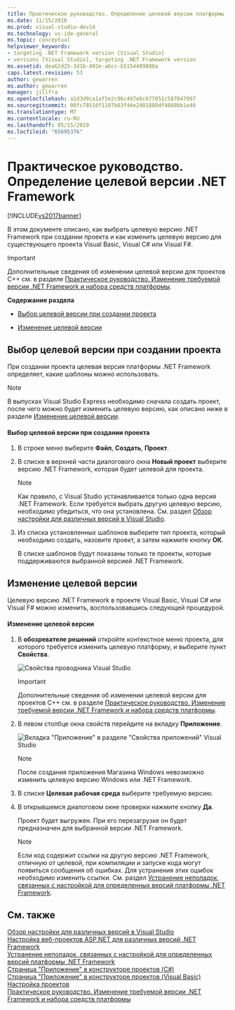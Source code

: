 ```yaml
---
title: Практическое руководство. Определение целевой версии платформы .NET Framework | Документация Майкрософт
ms.date: 11/15/2016
ms.prod: visual-studio-dev14
ms.technology: vs-ide-general
ms.topic: conceptual
helpviewer_keywords:
- targeting .NET Framework version [Visual Studio]
- versions [Visual Studio], targeting .NET Framework version
ms.assetid: dea62d25-3d1b-492e-a6cc-b5154489800a
caps.latest.revision: 53
author: gewarren
ms.author: gewarren
manager: jillfra
ms.openlocfilehash: a1d3d9ca1af5e2c96c497e6c677051c587047097
ms.sourcegitcommit: 08fc78516f1107b83f46e2401888df4868bb1e40
ms.translationtype: MT
ms.contentlocale: ru-RU
ms.lasthandoff: 05/15/2019
ms.locfileid: "65695376"
---
```

# <a name="how-to-target-a-version-of-the-net-framework"></a>Практическое руководство. Определение целевой версии .NET Framework
[!INCLUDE[vs2017banner](../includes/vs2017banner.md)]

В этом документе описано, как выбрать целевую версию .NET Framework при создании проекта и как изменить целевую версию для существующего проекта Visual Basic, Visual C# или Visual F#.  
  
> [!IMPORTANT]
> Дополнительные сведения об изменении целевой версии для проектов C++ см. в разделе [Практическое руководство. Изменение требуемой версии .NET Framework и набора средств платформы](https://msdn.microsoft.com/library/031b1d54-e6e1-4da7-9868-3e75a87d9ffe).  
  
 **Содержание раздела**  
  
- [Выбор целевой версии при создании проекта](../ide/how-to-target-a-version-of-the-dotnet-framework.md#bkmk_new)  
  
- [Изменение целевой версии](../ide/how-to-target-a-version-of-the-dotnet-framework.md#bkmk_existing)  
  
## <a name="bkmk_new"></a> Выбор целевой версии при создании проекта  
 При создании проекта целевая версия платформы .NET Framework определяет, какие шаблоны можно использовать.  
  
> [!NOTE]
> В выпусках Visual Studio Express необходимо сначала создать проект, после чего можно будет изменить целевую версию, как описано ниже в разделе [Изменение целевой версии](../ide/how-to-target-a-version-of-the-dotnet-framework.md#bkmk_existing).  
  
#### <a name="to-target-a-version-when-you-create-a-project"></a>Выбор целевой версии при создании проекта  
  
1. В строке меню выберите **Файл**, **Создать**, **Проект**.  
  
2. В списке в верхней части диалогового окна **Новый проект** выберите версию .NET Framework, которая будет целевой для проекта.  
  
    > [!NOTE]
    > Как правило, с Visual Studio устанавливается только одна версия .NET Framework. Если требуется выбрать другую целевую версию, необходимо убедиться, что она установлена. См. раздел [Обзор настройки для различных версий в Visual Studio](../ide/visual-studio-multi-targeting-overview.md).  
  
3. Из списка установленных шаблонов выберите тип проекта, который необходимо создать, назовите проект, а затем нажмите кнопку **ОК**.  
  
     В списке шаблонов будут показаны только те проекты, которые поддерживаются выбранной версией .NET Framework.  
  
## <a name="bkmk_existing"></a> Изменение целевой версии  
 Целевую версию .NET Framework в проекте Visual Basic, Visual C# или Visual F# можно изменить, воспользовавшись следующей процедурой.  
  
#### <a name="to-change-the-targeted-version"></a>Изменение целевой версии  
  
1. В **обозревателе решений** откройте контекстное меню проекта, для которого требуется изменить целевую платформу, и выберите пункт **Свойства**.  
  
     ![Свойства проводника Visual Studio](../ide/media/vs-slnexplorer-properties.png "vs_slnExplorer_Properties")  
  
    > [!IMPORTANT]
    > Дополнительные сведения об изменении целевой версии для проектов C++ см. в разделе [Практическое руководство. Изменение требуемой версии .NET Framework и набора средств платформы](https://msdn.microsoft.com/library/031b1d54-e6e1-4da7-9868-3e75a87d9ffe).  
  
2. В левом столбце окна свойств перейдите на вкладку **Приложение**.  
  
     ![Вкладка "Приложение" в разделе "Свойства приложений" Visual Studio](../ide/media/vs-slnexplorer-properties-applicationtab.png "vs_slnExplorer_Properties_ApplicationTab")  
  
    > [!NOTE]
    > После создания приложения Магазина Windows невозможно изменить целевую версию Windows или .NET Framework.  
  
3. В списке **Целевая рабочая среда** выберите требуемую версию.  
  
4. В открывшемся диалоговом окне проверки нажмите кнопку **Да**.  
  
     Проект будет выгружен. При его перезагрузке он будет предназначен для выбранной версии .NET Framework.  
  
    > [!NOTE]
    > Если код содержит ссылки на другую версию .NET Framework, отличную от целевой, при компиляции и запуске кода могут появиться сообщения об ошибках. Для устранения этих ошибок необходимо изменить ссылки. См. раздел [Устранение неполадок, связанных с настройкой для определенных версий платформы .NET Framework](../msbuild/troubleshooting-dotnet-framework-targeting-errors.md).  
  
## <a name="see-also"></a>См. также  
 [Обзор настройки для различных версий в Visual Studio](../ide/visual-studio-multi-targeting-overview.md)   
 [Настройка веб-проектов ASP.NET для различных версий .NET Framework](https://msdn.microsoft.com/library/8b8145a9-62f6-4fc4-8a83-47b0487cbe76)   
 [Устранение неполадок, связанных с настройкой для определенных версий платформы .NET Framework](../msbuild/troubleshooting-dotnet-framework-targeting-errors.md)   
 [Страница "Приложение" в конструкторе проектов (C#)](../ide/reference/application-page-project-designer-csharp.md)   
 [Страница "Приложение" в конструкторе проектов (Visual Basic)](../ide/reference/application-page-project-designer-visual-basic.md)   
 [Настройка проектов](https://msdn.microsoft.com/library/a1489abb-6294-4f8f-b71f-2cb126393526)   
 [Практическое руководство. Изменение требуемой версии .NET Framework и набора средств платформы](https://msdn.microsoft.com/library/031b1d54-e6e1-4da7-9868-3e75a87d9ffe)
